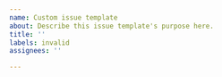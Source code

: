 ```yaml
---
name: Custom issue template
about: Describe this issue template's purpose here.
title: ''
labels: invalid
assignees: ''

---
```



